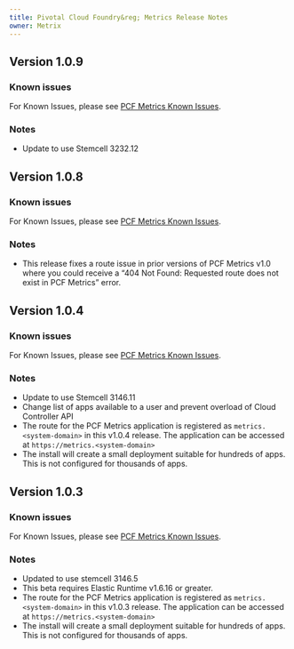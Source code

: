 ```yaml
---
title: Pivotal Cloud Foundry&reg; Metrics Release Notes
owner: Metrix
---
```

## Version 1.0.9

### Known issues
For Known Issues, please see [PCF Metrics Known Issues](../p1-v1.6/pcfmetrics_ki_1_6.html).

### Notes
* Update to use Stemcell 3232.12

## Version 1.0.8

### Known issues
For Known Issues, please see [PCF Metrics Known Issues](../p1-v1.6/pcfmetrics_ki_1_6.html).

### Notes
* This release fixes a route issue in prior versions of PCF Metrics v1.0 where you could receive a “404 Not Found: Requested route does not exist in PCF Metrics” error.

## Version 1.0.4

### Known issues
For Known Issues, please see [PCF Metrics Known Issues](../p1-v1.6/pcfmetrics_ki_1_6.html).

### Notes
* Update to use Stemcell 3146.11
* Change list of apps available to a user and prevent overload of Cloud Controller API
* The route for the PCF Metrics application is registered as `metrics.<system-domain>` in this v1.0.4 release.   The application can be accessed at `https://metrics.<system-domain>`
* The install will create a small deployment suitable for hundreds of apps. This is not configured for thousands of apps.

## Version 1.0.3

### Known issues
For Known Issues, please see [PCF Metrics Known Issues](../p1-v1.6/pcfmetrics_ki_1_6.html).

### Notes
* Updated to use stemcell 3146.5
* This beta requires Elastic Runtime v1.6.16 or greater. 
* The route for the PCF Metrics application is registered as `metrics.<system-domain>` in this v1.0.3 release.   The application can be accessed at `https://metrics.<system-domain>`
* The install will create a small deployment suitable for hundreds of apps. This is not configured for thousands of apps.
